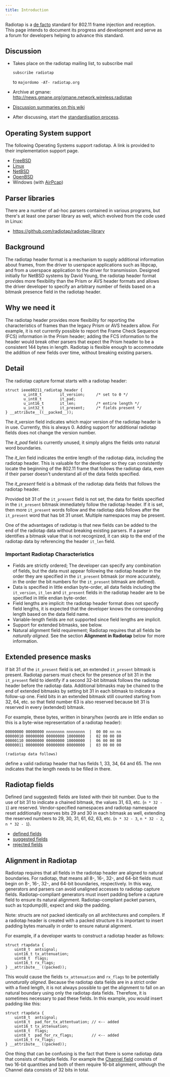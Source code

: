 ```yaml
---
title: Introduction
---
```

Radiotap is a [de facto](http://en.wikipedia.org/wiki/De_facto) standard
for 802.11 frame injection and reception. This page intends to document
its progress and development and serve as a forum for developers helping
to advance this standard.

Discussion
----------

-   Takes place on the radiotap mailing list, to subscribe mail

        subscribe radiotap

    to `majordomo -AT- radiotap.org`

-   Archive at gmane:
    <http://news.gmane.org/gmane.network.wireless.radiotap>
-   [Discussion summaries on this wiki](../Discussion)
-   After discussing, start the [standardisation
    process](../Standardisation).

Operating System support
------------------------

The following Operating Systems support radiotap. A link is provided to
their implementation support page.

-   [FreeBSD](http://www.freebsd.org/cgi/man.cgi?query=ieee80211_radiotap)
-   [Linux](http://linuxwireless.org/en/developers/Documentation/radiotap)
-   [NetBSD](http://netbsd.gw.com/cgi-bin/man-cgi?ieee80211_radiotap+9+NetBSD-current)
-   [OpenBSD](http://www.openbsd.org/cgi-bin/man.cgi?query=ieee80211_radiotap)
-   Windows (with
    [AirPcap](https://www.cacetech.com/products/airpcap.html))

Parser libraries
----------------

There are a number of ad-hoc parsers contained in various programs, but
there's at least one parser library as well, which evolved from the code
used in Linux:

-   <https://github.com/radiotap/radiotap-library>

Background
----------

The radiotap header format is a mechanism to supply additional
information about frames, from the driver to userspace applications such
as libpcap, and from a userspace application to the driver for
transmission. Designed initially for NetBSD systems by David Young, the
radiotap header format provides more flexibility than the Prism or AVS
header formats and allows the driver developer to specify an arbitrary
number of fields based on a bitmask presence field in the radiotap
header.

Why we need it
--------------

The radiotap header provides more flexibility for reporting the
characteristics of frames than the legacy Prism or AVS headers allow.
For example, it is not currently possible to report the Frame Check
Sequence (FCS) information in the Prism header; adding the FCS
information to the header would break other parsers that expect the
Prism header to be a consistent 144 bytes in length. Radiotap is
flexible enough to accommodate the addition of new fields over time,
without breaking existing parsers.

Detail
------

The radiotap capture format starts with a radiotap header:

    struct ieee80211_radiotap_header {
            u_int8_t        it_version;     /* set to 0 */
            u_int8_t        it_pad;
            u_int16_t       it_len;         /* entire length */
            u_int32_t       it_present;     /* fields present */
    } __attribute__((__packed__));

The *it\_version* field indicates which major version of the radiotap
header is in use. Currently, this is always 0. Adding support for
additional radiotap fields does not change the version number.

The *it\_pad* field is currently unused, it simply aligns the fields
onto natural word boundaries.

The *it\_len* field indicates the entire length of the radiotap data,
including the radiotap header. This is valuable for the developer so
they can consistently locate the beginning of the 802.11 frame that
follows the radiotap data, even if their parser doesn't understand all
of the data fields specified.

The *it\_present* field is a bitmask of the radiotap data fields that
follows the radiotap header.

Provided bit 31 of the `it_present` field is not set, the data for
fields specified in the `it_present` bitmask immediately follow the
radiotap header. If it is set, then more `it_present` words follow and
the radiotap data follows after the `it_present` word that has bit 31
unset. Multiple namespaces may be present.

One of the advantages of radiotap is that new fields can be added to the
end of the radiotap data without breaking existing parsers. If a parser
identifies a bitmask value that is not recognized, it can skip to the
end of the radiotap data by referencing the header `it_len` field.

### Important Radiotap Characteristics

-   Fields are strictly ordered; The developer can specify any
    combination of fields, but the data must appear following the
    radiotap header in the order they are specified in the `it_present`
    bitmask (or more accurately, in the order the bit numbers for the
    `it_present` bitmask are defined).
-   Data is specified in little endian byte-order, all data fields
    including the `it_version`, `it_len` and `it_present` fields in the
    radiotap header are to be specified in little endian byte-order.
-   Field lengths are implicit: the radiotap header format does not
    specify field lengths, it is expected that the developer knows the
    corresponding length based on the data field name.
-   Variable-length fields are not supported since field lengths
    are implicit.
-   Support for extended bitmasks, see below.
-   Natural alignment field requirement; Radiotap requires that all
    fields be *naturally aligned*. See the section **Alignment in
    Radiotap** below for more information.

Extended presence masks
-----------------------

If bit 31 of the `it_present` field is set, an extended `it_present`
bitmask is present. Radiotap parsers must check for the presence of bit
31 in the `it_present` field to identify if a second 32-bit bitmask
follows the radiotap header before the radiotap data. Additional
bitmasks may be chained to the end of extended bitmasks by setting bit
31 in each bitmask to indicate a follow-up one. Field bits in an
extended bitmask still counted starting from 32, 64, etc. so that field
number 63 is also reserved because bit 31 is reserved in every
(extended) bitmask.

For example, these bytes, written in binary/hex (words are in little
endian so this is a byte-wise representation of a radiotap header):

    00000000 00000000 nnnnnnnn nnnnnnnn  |  00 00 nn nn
    00000010 00000000 00000000 10000000  |  02 00 00 80
    00000110 00000000 00000000 10000000  |  06 00 00 80
    00000011 00000000 00000000 00000000  |  03 00 00 00

    (radiotap data follows)

define a valid radiotap header that has fields 1, 33, 34, 64 and 65. The
nnn indicates that the length needs to be filled in there.

Radiotap fields
---------------

Defined (and suggested) fields are listed with their bit number. Due to
the use of bit 31 to indicate a chained bitmask, the values 31, 63, etc.
(`n * 32 - 1`) are reserved. Vendor-specified namespaces and radiotap
namespace reset additionally reserves bits 29 and 30 in each bitmask as
well, extending the reserved numbers to 29, 30, 31, 61, 62, 63, etc.
(`n * 32 - 3`, `n * 32 - 2`, `n * 32 - 1`).

-   [defined fields](/fields/defined)
-   [suggested fields](/fields/suggested)
-   [rejected fields](/fields/rejected)

Alignment in Radiotap
---------------------

Radiotap requires that all fields in the radiotap header are aligned to
natural boundaries. For radiotap, that means all 8-, 16-, 32-, and
64-bit fields must begin on 8-, 16-, 32-, and 64-bit boundaries,
respectively. In this way, generators and parsers can avoid unaligned
accesses to radiotap capture fields. Radiotap-compliant generators must
insert padding before a capture field to ensure its natural alignment.
Radiotap-compliant packet parsers, such as tcpdump(8), expect and skip
the padding.

Note: structs are not packed identically on all architectures and
compilers. If a radiotap header is created with a packed structure it is
important to insert padding bytes manually in order to ensure natural
alignment.

For example, if a developer wants to construct a radiotap header as
follows:

    struct rtapdata {
        uint8_t  antsignal;
        uint16_t tx_attenuation;
        uint8_t  flags;
        uint16_t rx_flags;
    } __attribute__ ((packed));

This would cause the fields `tx_attenuation` and `rx_flags` to be
potentially *unnaturally aligned*. Because the radiotap data fields are
in a strict order with a fixed length, it is not always possible to get
the alignment to fall on an natural boundary using only the radiotap
data fields. Therefore, it is sometimes necessary to pad these fields.
In this example, you would insert padding like this:

    struct rtapdata {
        uint8_t  antsignal;
        uint8_t  pad_for_tx_attentuation; // <-- added
        uint16_t tx_attenuation;
        uint8_t  flags;
        uint8_t  pad_for_rx_flags;        // <-- added
        uint16_t rx_flags;
    } __attribute__ ((packed));

One thing that can be confusing is the fact that there is some radiotap
data that consists of multiple fields. For example the [Channel
field](../defined-fields/Channel) consists of two 16-bit quantities and
both of them require 16-bit alignment, although the Channel data
consists of 32 bits in total.
